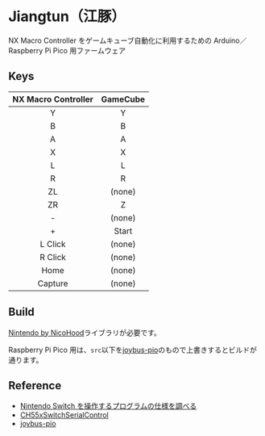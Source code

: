 # Jiangtun（江豚）

NX Macro Controller をゲームキューブ自動化に利用するための Arduino／Raspberry Pi Pico 用ファームウェア

## Keys

| NX Macro Controller | GameCube |
| :-----------------: | :------: |
|          Y          |    Y     |
|          B          |    B     |
|          A          |    A     |
|          X          |    X     |
|          L          |    L     |
|          R          |    R     |
|         ZL          |  (none)  |
|         ZR          |    Z     |
|          -          |  (none)  |
|          +          |  Start   |
|       L Click       |  (none)  |
|       R Click       |  (none)  |
|        Home         |  (none)  |
|       Capture       |  (none)  |

## Build

[Nintendo by NicoHood](https://github.com/NicoHood/Nintendo)ライブラリが必要です。

Raspberry Pi Pico 用は、`src`以下を[joybus-pio](https://github.com/mizuyoukanao/joybus-pio)のもので上書きするとビルドが通ります。

## Reference

- [Nintendo Switch を操作するプログラムの仕様を調べる](https://scrapbox.io/yatsuna827827-12010999/Nintendo_Switch%E3%82%92%E6%93%8D%E4%BD%9C%E3%81%99%E3%82%8B%E3%83%97%E3%83%AD%E3%82%B0%E3%83%A9%E3%83%A0%E3%81%AE%E4%BB%95%E6%A7%98%E3%82%92%E8%AA%BF%E3%81%B9%E3%82%8B)
- [CH55xSwitchSerialControl](https://github.com/608/CH55xSwitchSerialControl)
- [joybus-pio](https://github.com/mizuyoukanao/joybus-pio)
